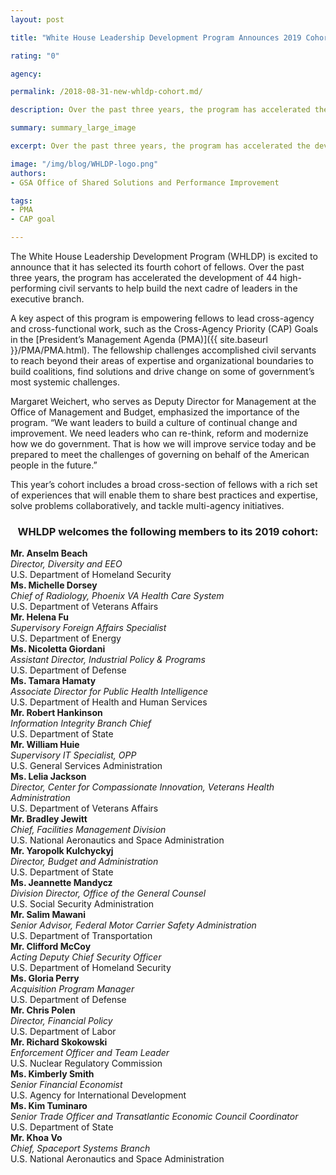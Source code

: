 ```yaml
---
layout: post

title: "White House Leadership Development Program Announces 2019 Cohort Fellows"

rating: "0"

agency:

permalink: /2018-08-31-new-whldp-cohort.md/

description: Over the past three years, the program has accelerated the development of 44 high-performing civil servants to help build the next cadre of leaders in the executive branch.

summary: summary_large_image

excerpt: Over the past three years, the program has accelerated the development of 44 high-performing civil servants to help build the next cadre of leaders in the executive branch.

image: "/img/blog/WHLDP-logo.png"
authors:
- GSA Office of Shared Solutions and Performance Improvement

tags:
- PMA
- CAP goal

---
```

The White House Leadership Development Program (WHLDP) is excited to announce that it has selected its fourth cohort of fellows. Over the past three years, the program has accelerated the development of 44 high-performing civil servants to help build the next cadre of leaders in the executive branch.

A key aspect of this program is empowering fellows to lead cross-agency and cross-functional work, such as the Cross-Agency Priority (CAP) Goals in the [President’s Management Agenda (PMA)]({{  site.baseurl  }}/PMA/PMA.html).  The fellowship challenges accomplished civil servants to reach beyond their areas of expertise and organizational boundaries to build coalitions, find solutions and drive change on some of government’s most systemic challenges.

Margaret Weichert, who serves as Deputy Director for Management at the Office of Management and Budget, emphasized the importance of the program.  “We want leaders to build a culture of continual change and improvement. We need leaders who can re-think, reform and modernize how we do government. That is how we will improve service today and be prepared to meet the challenges of governing on behalf of the American people in the future.”

This year’s cohort includes a broad cross-section of fellows with a rich set of experiences that will enable them to  share best practices and expertise, solve problems collaboratively, and tackle multi-agency initiatives.

<center><h3>WHLDP welcomes the following members to its 2019 cohort:</h3></center>
<div class="grid-post">
  <div id="post-white-grid"><b>Mr. Anselm Beach</b><br><i>Director, Diversity and EEO</i><br>U.S. Department of Homeland Security</div>
  <div id="post-white-grid"><b>Ms. Michelle Dorsey</b><br><i>Chief of Radiology, Phoenix VA Health Care System</i><br>U.S. Department of Veterans Affairs</div>
  <div id="post-white-grid"><b>Mr. Helena Fu</b><br><i>Supervisory Foreign Affairs Specialist</i><br>U.S. Department of Energy</div>
  <div id="post-white-grid"><b>Ms. Nicoletta Giordani</b><br><i>Assistant Director, Industrial Policy & Programs</i><br>U.S. Department of Defense</div>
  <div id="post-white-grid"><b>Ms. Tamara Hamaty</b><br><i>Associate Director for Public Health Intelligence</i><br>U.S. Department of Health and Human Services</div>
  <div id="post-white-grid"><b>Mr. Robert Hankinson</b><br><i>Information Integrity Branch Chief</i><br>U.S. Department of State</div>
  <div id="post-white-grid"><b>Mr. William Huie</b><br><i>Supervisory IT Specialist, OPP</i><br>U.S. General Services Administration</div>
  <div id="post-white-grid"><b>Ms. Lelia Jackson</b><br><i>Director, Center for Compassionate Innovation, Veterans Health Administration</i><br>U.S. Department of Veterans Affairs</div>
  <div id="post-white-grid"><b>Mr. Bradley Jewitt</b><br><i>Chief, Facilities Management Division</i><br>U.S. National Aeronautics and Space Administration</div>
  <div id="post-white-grid"><b>Mr. Yaropolk Kulchyckyj</b><br><i>Director, Budget and Administration</i><br>U.S. Department of State</div>
  <div id="post-white-grid"><b>Ms. Jeannette Mandycz</b><br><i>Division Director, Office of the General Counsel</i><br>U.S. Social Security Administration</div>
  <div id="post-white-grid"><b>Mr. Salim Mawani</b><br><i>Senior Advisor, Federal Motor Carrier Safety Administration</i><br>U.S. Department of Transportation</div>
  <div id="post-white-grid"><b>Mr. Clifford McCoy</b><br><i>Acting Deputy Chief Security Officer</i><br>U.S. Department of Homeland Security</div>
  <div id="post-white-grid"><b>Ms. Gloria Perry</b><br><i>Acquisition Program Manager</i><br>U.S. Department of Defense</div>
  <div id="post-white-grid"><b>Mr. Chris Polen</b><br><i>Director, Financial Policy</i><br>U.S. Department of Labor</div>
  <div id="post-white-grid"><b>Mr. Richard Skokowski</b><br><i>Enforcement Officer and Team Leader</i><br>U.S. Nuclear Regulatory Commission</div>
  <div id="post-white-grid"><b>Ms. Kimberly Smith</b><br><i>Senior Financial Economist</i><br>U.S. Agency for International Development</div>
  <div id="post-white-grid"><b>Ms. Kim Tuminaro</b><br><i>Senior Trade Officer and Transatlantic Economic Council Coordinator</i><br>U.S. Department of State</div>
  <div id="post-white-grid"><b>Mr. Khoa Vo</b><br><i>Chief, Spaceport Systems Branch</i><br>U.S. National Aeronautics and Space Administration</div>
</div>

